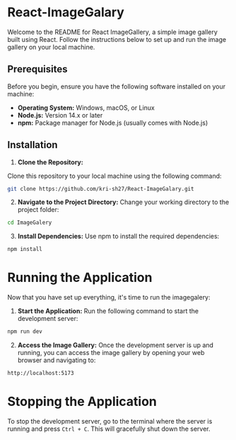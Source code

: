 # React-ImageGalary

Welcome to the README for React ImageGallery, a simple image gallery built using React. Follow the instructions below to set up and run the image gallery on your local machine.

## Prerequisites
Before you begin, ensure you have the following software installed on your machine:

- **Operating System:** Windows, macOS, or Linux
- **Node.js:** Version 14.x or later
- **npm:** Package manager for Node.js (usually comes with Node.js)

## Installation
  1. **Clone the Repository:**

 Clone this repository to your local machine using the following command:
   ```bash
   git clone https://github.com/kri-sh27/React-ImageGalary.git
```
 2. **Navigate to the Project Directory:**
Change your working directory to the project folder:
```bash
cd ImageGalery
```
3. **Install Dependencies:**
Use npm to install the required dependencies:
```bash
npm install
 ```
# Running the Application
Now that you have set up everything, it's time to run the imagegalery:
1. **Start the Application:**
Run the following command to start the development server:
```bash
npm run dev
```
2. **Access the Image Gallery:**
Once the development server is up and running, you can access the image gallery by opening your web browser and navigating to:
```bash
http://localhost:5173
```
# Stopping the Application
To stop the development server, go to the terminal where the server is running and press `Ctrl + C`. This will gracefully shut down the server.



   

